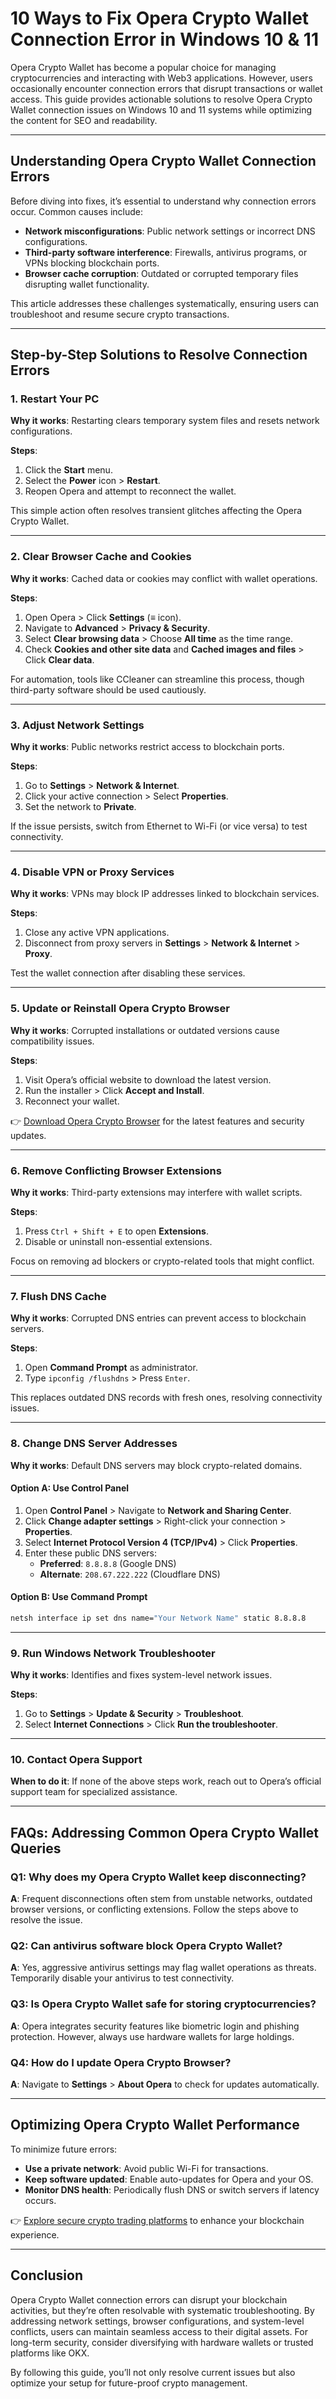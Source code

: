 # 10 Ways to Fix Opera Crypto Wallet Connection Error in Windows 10 & 11  

Opera Crypto Wallet has become a popular choice for managing cryptocurrencies and interacting with Web3 applications. However, users occasionally encounter connection errors that disrupt transactions or wallet access. This guide provides actionable solutions to resolve Opera Crypto Wallet connection issues on Windows 10 and 11 systems while optimizing the content for SEO and readability.  

---

## Understanding Opera Crypto Wallet Connection Errors  

Before diving into fixes, it’s essential to understand why connection errors occur. Common causes include:  
- **Network misconfigurations**: Public network settings or incorrect DNS configurations.  
- **Third-party software interference**: Firewalls, antivirus programs, or VPNs blocking blockchain ports.  
- **Browser cache corruption**: Outdated or corrupted temporary files disrupting wallet functionality.  

This article addresses these challenges systematically, ensuring users can troubleshoot and resume secure crypto transactions.  

---

## Step-by-Step Solutions to Resolve Connection Errors  

### 1. Restart Your PC  

**Why it works**: Restarting clears temporary system files and resets network configurations.  

**Steps**:  
1. Click the **Start** menu.  
2. Select the **Power** icon > **Restart**.  
3. Reopen Opera and attempt to reconnect the wallet.  

This simple action often resolves transient glitches affecting the Opera Crypto Wallet.  

---

### 2. Clear Browser Cache and Cookies  

**Why it works**: Cached data or cookies may conflict with wallet operations.  

**Steps**:  
1. Open Opera > Click **Settings** (≡ icon).  
2. Navigate to **Advanced** > **Privacy & Security**.  
3. Select **Clear browsing data** > Choose **All time** as the time range.  
4. Check **Cookies and other site data** and **Cached images and files** > Click **Clear data**.  

For automation, tools like CCleaner can streamline this process, though third-party software should be used cautiously.  

---

### 3. Adjust Network Settings  

**Why it works**: Public networks restrict access to blockchain ports.  

**Steps**:  
1. Go to **Settings** > **Network & Internet**.  
2. Click your active connection > Select **Properties**.  
3. Set the network to **Private**.  

If the issue persists, switch from Ethernet to Wi-Fi (or vice versa) to test connectivity.  

---

### 4. Disable VPN or Proxy Services  

**Why it works**: VPNs may block IP addresses linked to blockchain services.  

**Steps**:  
1. Close any active VPN applications.  
2. Disconnect from proxy servers in **Settings** > **Network & Internet** > **Proxy**.  

Test the wallet connection after disabling these services.  

---

### 5. Update or Reinstall Opera Crypto Browser  

**Why it works**: Corrupted installations or outdated versions cause compatibility issues.  

**Steps**:  
1. Visit Opera’s official website to download the latest version.  
2. Run the installer > Click **Accept and Install**.  
3. Reconnect your wallet.  

👉 [Download Opera Crypto Browser](https://bit.ly/okx-bonus) for the latest features and security updates.  

---

### 6. Remove Conflicting Browser Extensions  

**Why it works**: Third-party extensions may interfere with wallet scripts.  

**Steps**:  
1. Press `Ctrl + Shift + E` to open **Extensions**.  
2. Disable or uninstall non-essential extensions.  

Focus on removing ad blockers or crypto-related tools that might conflict.  

---

### 7. Flush DNS Cache  

**Why it works**: Corrupted DNS entries can prevent access to blockchain servers.  

**Steps**:  
1. Open **Command Prompt** as administrator.  
2. Type `ipconfig /flushdns` > Press `Enter`.  

This replaces outdated DNS records with fresh ones, resolving connectivity issues.  

---

### 8. Change DNS Server Addresses  

**Why it works**: Default DNS servers may block crypto-related domains.  

#### Option A: Use Control Panel  
1. Open **Control Panel** > Navigate to **Network and Sharing Center**.  
2. Click **Change adapter settings** > Right-click your connection > **Properties**.  
3. Select **Internet Protocol Version 4 (TCP/IPv4)** > Click **Properties**.  
4. Enter these public DNS servers:  
   - **Preferred**: `8.8.8.8` (Google DNS)  
   - **Alternate**: `208.67.222.222` (Cloudflare DNS)  

#### Option B: Use Command Prompt  
```bash
netsh interface ip set dns name="Your Network Name" static 8.8.8.8
```  

---

### 9. Run Windows Network Troubleshooter  

**Why it works**: Identifies and fixes system-level network issues.  

**Steps**:  
1. Go to **Settings** > **Update & Security** > **Troubleshoot**.  
2. Select **Internet Connections** > Click **Run the troubleshooter**.  

---

### 10. Contact Opera Support  

**When to do it**: If none of the above steps work, reach out to Opera’s official support team for specialized assistance.  

---

## FAQs: Addressing Common Opera Crypto Wallet Queries  

### **Q1: Why does my Opera Crypto Wallet keep disconnecting?**  
**A**: Frequent disconnections often stem from unstable networks, outdated browser versions, or conflicting extensions. Follow the steps above to resolve the issue.  

### **Q2: Can antivirus software block Opera Crypto Wallet?**  
**A**: Yes, aggressive antivirus settings may flag wallet operations as threats. Temporarily disable your antivirus to test connectivity.  

### **Q3: Is Opera Crypto Wallet safe for storing cryptocurrencies?**  
**A**: Opera integrates security features like biometric login and phishing protection. However, always use hardware wallets for large holdings.  

### **Q4: How do I update Opera Crypto Browser?**  
**A**: Navigate to **Settings** > **About Opera** to check for updates automatically.  

---

## Optimizing Opera Crypto Wallet Performance  

To minimize future errors:  
- **Use a private network**: Avoid public Wi-Fi for transactions.  
- **Keep software updated**: Enable auto-updates for Opera and your OS.  
- **Monitor DNS health**: Periodically flush DNS or switch servers if latency occurs.  

👉 [Explore secure crypto trading platforms](https://bit.ly/okx-bonus) to enhance your blockchain experience.  

---

## Conclusion  

Opera Crypto Wallet connection errors can disrupt your blockchain activities, but they’re often resolvable with systematic troubleshooting. By addressing network settings, browser configurations, and system-level conflicts, users can maintain seamless access to their digital assets. For long-term security, consider diversifying with hardware wallets or trusted platforms like OKX.  

By following this guide, you’ll not only resolve current issues but also optimize your setup for future-proof crypto management.